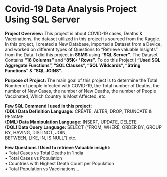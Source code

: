 # Covid-19 Data Analysis Project Using SQL Server

**Project Overview:**
This project is about COVID-19 cases, Deaths & Vaccinations, the dataset utilized in this project is sourced from the Kaggle. In this project, I created a New Database, imported a Dataset from a Device, and worked on different types of Questions to “Retrieve valuable Insights” from the Data. I did this project in **SSMS** using **“SQL Server”**. The Dataset Contains **“16 Columns”** and  **”85K+ ‘ Rows”**. To do this Project I **“Used SQL Aggregate Functions”, “SQL Clauses”,  “SQL Wildcards”, “String Functions” & “SQL JOINS”.**

**Purpose of Project:**
The main goal of this project is to determine the Total Number of people infected with COVID-19, the Total number of Deaths, the number of New Cases, the number of New Deaths, the number of People Vaccinated, Which Country Is Most Affected, etc.

**Few SQL Commend I used in this project:**                                                           
**(DDL) Data Definition Language:** CREATE, ALTER, DROP, TRUNCATE & RENAME.                                          
**(DML) Data Manipulation Language:** INSERT, UPDATE, DELETE                                       
**(DQL) Data Query Language:** SELECT (“FROM, WHERE, ORDER BY, GROUP BY, HAVING, DISTINCT, JOIN,                                   
BETWEEN, LIKE, IN, IS NULL”) etc..                            

**Few Questions I Used to retrieve Valuable insight:**                                                            
•	Total Cases vs Total Deaths in 'India                                                      
•	Total Cases vs Population                                                             
•	Countries with Highest Death Count per Population                                    
•	Total Population vs Vaccinations…                                  
